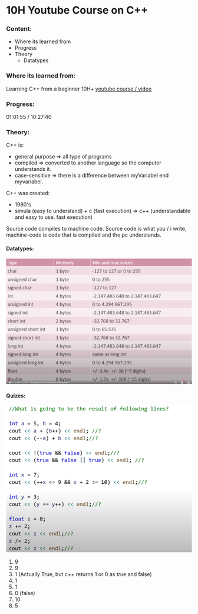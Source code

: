 # 10H Youtube Course on C++

### Content:
- Where its learned from
- Progress
- Theory
  - Datatypes

### Where its learned from:
Learning C++ from a beginner 10H+ [youtube course / video](https://www.youtube.com/watch?v=GQp1zzTwrIg&list=WL&index=24&t=23s)

### Progress:
01:01:55 / 10:27:40

### Theory:

C++ is:
- general purpose => all type of programs
- compiled => converted to another language so the computer understands it.
- case-sensitive => there is a difference between myVariabel end myvariabel.

C++ was created:
- 1980's
- simula (easy to understand) + c (fast execution) => c++ (understandable and easy to use. fast execution)

Source code compiles to machine code.
Source code is what you / i write, machine-code is code that is compiled and the pc understands.

#### Datatypes:
![Table of datatypes](data_types.png)

#### Quizes:
![Operator Quiz](quiz1.png)

1. 9
2. 9
3. 1 (Actually True, but c++ returns 1 or 0 as true and false)
4. 1
5. 1
6. 0 (false)
7. 10
8. 5
